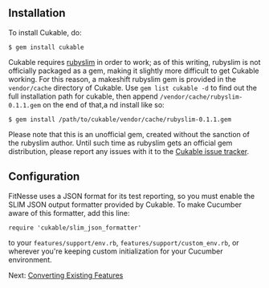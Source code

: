 Installation
------------

To install Cukable, do:

    $ gem install cukable

Cukable requires [rubyslim](http://github.com/unclebob/rubyslim) in order to
work; as of this writing, rubyslim is not officially packaged as a gem, making
it slightly more difficult to get Cukable working. For this reason, a makeshift
rubyslim gem is provided in the `vendor/cache` directory of Cukable. Use `gem
list cukable -d` to find out the full installation path for cukable, then
append `/vendor/cache/rubyslim-0.1.1.gem` on the end of that,a nd install like
so:

    $ gem install /path/to/cukable/vendor/cache/rubyslim-0.1.1.gem

Please note that this is an unofficial gem, created without the sanction of the
rubyslim author. Until such time as rubyslim gets an official gem distribution,
please report any issues with it to the
[Cukable issue tracker](http://github.com/wapcaplet/cukable/issues).


Configuration
-------------

FitNesse uses a JSON format for its test reporting, so you must enable the SLIM
JSON output formatter provided by Cukable. To make Cucumber aware of this
formatter, add this line:

    require 'cukable/slim_json_formatter'

to your `features/support/env.rb`, `features/support/custom_env.rb`, or
wherever you're keeping custom initialization for your Cucumber environment.


Next: [Converting Existing Features](converting.md)
